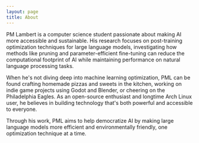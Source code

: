 ```yaml
---
layout: page
title: About
---
```


PM Lambert is a computer science student passionate about making AI more accessible and sustainable. His research focuses on post-training optimization techniques for large language models, investigating how methods like pruning and parameter-efficient fine-tuning can reduce the computational footprint of AI while maintaining performance on natural language processing tasks.

When he's not diving deep into machine learning optimization, PML can be found crafting homemade pizzas and sweets in the kitchen, working on indie game projects using Godot and Blender, or cheering on the Philadelphia Eagles. As an open-source enthusiast and longtime Arch Linux user, he believes in building technology that's both powerful and accessible to everyone.

Through his work, PML aims to help democratize AI by making large language models more efficient and environmentally friendly, one optimization technique at a time.
